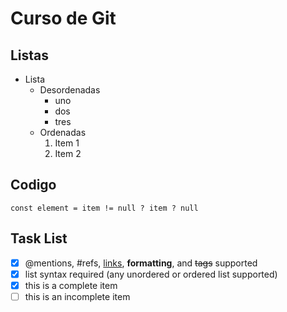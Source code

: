 # Curso de Git

## Listas

- Lista
  * Desordenadas
    * uno
    * dos
    * tres
  - Ordenadas
    1. Item 1
    1. Item 2
    
## Codigo

`const element = item != null ? item ? null`

## Task List

- [x] @mentions, #refs, [links](), **formatting**, and <del>tags</del> supported
- [x] list syntax required (any unordered or ordered list supported)
- [x] this is a complete item
- [ ] this is an incomplete item
